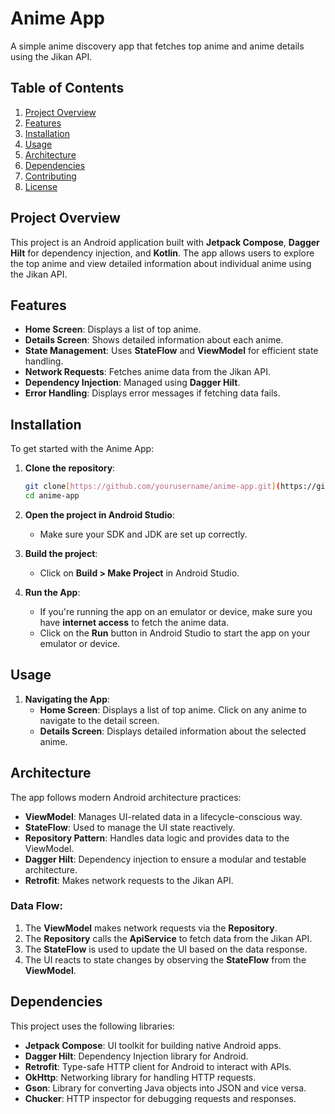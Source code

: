 # Anime App

A simple anime discovery app that fetches top anime and anime details using the Jikan API.

## Table of Contents
1. [Project Overview](#project-overview)
2. [Features](#features)
3. [Installation](#installation)
4. [Usage](#usage)
5. [Architecture](#architecture)
6. [Dependencies](#dependencies)
7. [Contributing](#contributing)
8. [License](#license)

## Project Overview
This project is an Android application built with **Jetpack Compose**, **Dagger Hilt** for dependency injection, and **Kotlin**. The app allows users to explore the top anime and view detailed information about individual anime using the Jikan API.

## Features
- **Home Screen**: Displays a list of top anime.
- **Details Screen**: Shows detailed information about each anime.
- **State Management**: Uses **StateFlow** and **ViewModel** for efficient state handling.
- **Network Requests**: Fetches anime data from the Jikan API.
- **Dependency Injection**: Managed using **Dagger Hilt**.
- **Error Handling**: Displays error messages if fetching data fails.

## Installation
To get started with the Anime App:

1. **Clone the repository**:
    ```bash
    git clone[https://github.com/yourusername/anime-app.git](https://github.com/NivedithaGouda-23/Anime.git)
    cd anime-app
    ```

2. **Open the project in Android Studio**:
    - Make sure your SDK and JDK are set up correctly.

3. **Build the project**:
    - Click on **Build > Make Project** in Android Studio.

4. **Run the App**:
    - If you're running the app on an emulator or device, make sure you have **internet access** to fetch the anime data.
    - Click on the **Run** button in Android Studio to start the app on your emulator or device.

## Usage
1. **Navigating the App**:
    - **Home Screen**: Displays a list of top anime. Click on any anime to navigate to the detail screen.
    - **Details Screen**: Displays detailed information about the selected anime.

## Architecture
The app follows modern Android architecture practices:

- **ViewModel**: Manages UI-related data in a lifecycle-conscious way.
- **StateFlow**: Used to manage the UI state reactively.
- **Repository Pattern**: Handles data logic and provides data to the ViewModel.
- **Dagger Hilt**: Dependency injection to ensure a modular and testable architecture.
- **Retrofit**: Makes network requests to the Jikan API.

### Data Flow:
1. The **ViewModel** makes network requests via the **Repository**.
2. The **Repository** calls the **ApiService** to fetch data from the Jikan API.
3. The **StateFlow** is used to update the UI based on the data response.
4. The UI reacts to state changes by observing the **StateFlow** from the **ViewModel**.

## Dependencies
This project uses the following libraries:

- **Jetpack Compose**: UI toolkit for building native Android apps.
- **Dagger Hilt**: Dependency Injection library for Android.
- **Retrofit**: Type-safe HTTP client for Android to interact with APIs.
- **OkHttp**: Networking library for handling HTTP requests.
- **Gson**: Library for converting Java objects into JSON and vice versa.
- **Chucker**: HTTP inspector for debugging requests and responses.
